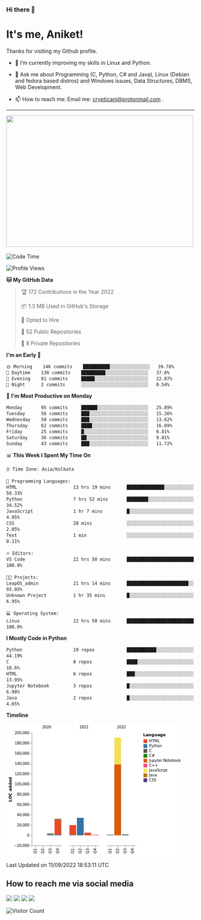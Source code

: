 ### Hi there 👋

   # It's me, Aniket!
   Thanks for visiting my Github profile.

<!--
**crypticani/crypticani** is a ✨ _special_ ✨ repository because its `README.md` (this file) appears on your GitHub profile. -->

- 🌱 I’m currently improving my skills in Linux and Python.

- 💬 Ask me about Programming (C, Python, C# and Java), Linux (Debian and fedora based distros) and Windows issues, Data Structures, DBMS, Web Development.

- 📫 How to reach me: Email me: crypticani@protonmail.com .

---

<a href="#"><img src="https://github-readme-stats.vercel.app/api?username=crypticani&show_icons=true&hide_border=false&layout=default&theme=dracula&count_private=true" width="500" height="350"></a>

<!--START_SECTION:waka-->
![Code Time](http://img.shields.io/badge/Code%20Time-71%20hrs%2018%20mins-blue)

![Profile Views](http://img.shields.io/badge/Profile%20Views-0-blue)

**🐱 My GitHub Data** 

> 🏆 172 Contributions in the Year 2022
 > 
> 📦 1.3 MB Used in GitHub's Storage 
 > 
> 💼 Opted to Hire
 > 
> 📜 52 Public Repositories 
 > 
> 🔑 8 Private Repositories  
 > 
**I'm an Early 🐤** 

```text
🌞 Morning    146 commits    ██████████░░░░░░░░░░░░░░░   39.78% 
🌆 Daytime    138 commits    █████████░░░░░░░░░░░░░░░░   37.6% 
🌃 Evening    81 commits     █████░░░░░░░░░░░░░░░░░░░░   22.07% 
🌙 Night      2 commits      ░░░░░░░░░░░░░░░░░░░░░░░░░   0.54%

```
📅 **I'm Most Productive on Monday** 

```text
Monday       95 commits     ██████░░░░░░░░░░░░░░░░░░░   25.89% 
Tuesday      56 commits     ███░░░░░░░░░░░░░░░░░░░░░░   15.26% 
Wednesday    50 commits     ███░░░░░░░░░░░░░░░░░░░░░░   13.62% 
Thursday     62 commits     ████░░░░░░░░░░░░░░░░░░░░░   16.89% 
Friday       25 commits     █░░░░░░░░░░░░░░░░░░░░░░░░   6.81% 
Saturday     36 commits     ██░░░░░░░░░░░░░░░░░░░░░░░   9.81% 
Sunday       43 commits     ███░░░░░░░░░░░░░░░░░░░░░░   11.72%

```


📊 **This Week I Spent My Time On** 

```text
⌚︎ Time Zone: Asia/Kolkata

💬 Programming Languages: 
HTML                     13 hrs 19 mins      ██████████████░░░░░░░░░░░   58.33% 
Python                   7 hrs 52 mins       ████████░░░░░░░░░░░░░░░░░   34.52% 
JavaScript               1 hr 7 mins         █░░░░░░░░░░░░░░░░░░░░░░░░   4.95% 
CSS                      28 mins             ░░░░░░░░░░░░░░░░░░░░░░░░░   2.05% 
Text                     1 min               ░░░░░░░░░░░░░░░░░░░░░░░░░   0.11%

🔥 Editors: 
VS Code                  22 hrs 50 mins      █████████████████████████   100.0%

🐱‍💻 Projects: 
LeapOS_admin             21 hrs 14 mins      ███████████████████████░░   93.05% 
Unknown Project          1 hr 35 mins        █░░░░░░░░░░░░░░░░░░░░░░░░   6.95%

💻 Operating System: 
Linux                    22 hrs 50 mins      █████████████████████████   100.0%

```

**I Mostly Code in Python** 

```text
Python                   19 repos            ███████████░░░░░░░░░░░░░░   44.19% 
C                        8 repos             ████░░░░░░░░░░░░░░░░░░░░░   18.6% 
HTML                     6 repos             ███░░░░░░░░░░░░░░░░░░░░░░   13.95% 
Jupyter Notebook         3 repos             █░░░░░░░░░░░░░░░░░░░░░░░░   6.98% 
Java                     2 repos             █░░░░░░░░░░░░░░░░░░░░░░░░   4.65%

```


**Timeline**

![Chart not found](https://raw.githubusercontent.com/crypticani/crypticani/master/charts/bar_graph.png) 


 Last Updated on 11/09/2022 18:53:11 UTC
<!--END_SECTION:waka-->

## How to reach me via social media
<p>
<a href="https://www.linkedin.com/in/crypticani/"><img src="https://img.shields.io/badge/-LinkedIn-blue?&style=for-the-badge&logo=linkedin&logoColor=white" height=30></a> 
<a href="https://twitter.com/crypticani"><img src="https://img.shields.io/badge/twitter-%231DA1F2.svg?&style=for-the-badge&logo=twitter&logoColor=white" height=30></a> 
<a href="https://www.quora.com/profile/Cryptic-Ani"><img src="https://img.shields.io/badge/-Quora-critical?&style=for-the-badge&logo=quora&logoColor=white" height=30></a>   
<a href="https://t.me/crypticani"><img src="https://img.shields.io/badge/-Telegram-informational?&style=for-the-badge&logo=telegram&logoColor=white" height=30></a> 

</p>

![Visitor Count](https://profile-counter.glitch.me/{crypticani}/count.svg)
